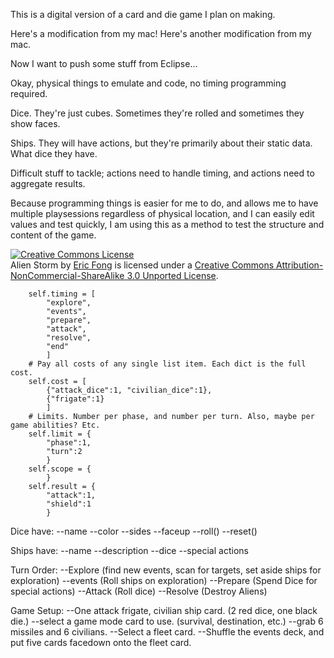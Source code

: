 This is a digital version of a card and die game I plan on making.

Here's a modification from my mac! Here's another modification from my mac.

Now I want to push some stuff from Eclipse...

Okay, physical things to emulate and code, no timing programming required.

Dice. They're just cubes. Sometimes they're rolled and sometimes they show faces.

Ships. They will have actions, but they're primarily about their static data. What dice they have.

Difficult stuff to tackle; actions need to handle timing, and actions need to aggregate results.

Because programming things is easier for me to do, and allows me to have multiple playsessions regardless of physical location, and I can easily edit values and test quickly, I am using this as a method to test the structure and content of the game.

<a rel="license" href="http://creativecommons.org/licenses/by-nc-sa/3.0/"><img alt="Creative Commons License" style="border-width:0" src="http://i.creativecommons.org/l/by-nc-sa/3.0/88x31.png" /></a><br /><span xmlns:dct="http://purl.org/dc/terms/" href="http://purl.org/dc/dcmitype/InteractiveResource" property="dct:title" rel="dct:type">Alien Storm</span> by <a xmlns:cc="http://creativecommons.org/ns#" href="http://www.ignisphaseone.com" property="cc:attributionName" rel="cc:attributionURL">Eric Fong</a> is licensed under a <a rel="license" href="http://creativecommons.org/licenses/by-nc-sa/3.0/">Creative Commons Attribution-NonCommercial-ShareAlike 3.0 Unported License</a>.

        self.timing = [
            "explore",
            "events",
            "prepare",
            "attack",
            "resolve",
            "end"
            ]
        # Pay all costs of any single list item. Each dict is the full cost.
        self.cost = [
            {"attack_dice":1, "civilian_dice":1},
            {"frigate":1}
            ]
        # Limits. Number per phase, and number per turn. Also, maybe per game abilities? Etc.
        self.limit = {
            "phase":1,
            "turn":2
            }
        self.scope = {
            }
        self.result = {
            "attack":1,
            "shield":1
            }

Dice have:
--name
--color
--sides
--faceup
--roll()
--reset()

Ships have:
--name
--description
--dice
--special actions

Turn Order:
--Explore (find new events, scan for targets, set aside ships for exploration)
--events (Roll ships on exploration)
--Prepare (Spend Dice for special actions)
--Attack (Roll dice)
--Resolve (Destroy Aliens)

Game Setup:
--One attack frigate, civilian ship card. (2 red dice, one black die.)
--select a game mode card to use. (survival, destination, etc.)
--grab 6 missiles and 6 civilians.
--Select a fleet card.
--Shuffle the events deck, and put five cards facedown onto the fleet card.